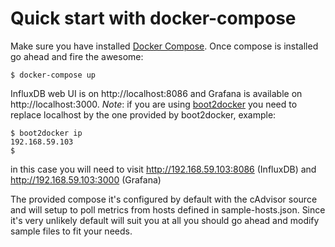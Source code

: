 # Quick start with docker-compose

Make sure you have installed [Docker Compose](https://docs.docker.com/compose/).  Once compose is installed go ahead and fire the awesome:

    $ docker-compose up

InfluxDB web UI is on http://localhost:8086 and Grafana is available on http://localhost:3000. *Note*: if you are using [boot2docker](https://github.com/boot2docker/boot2docker) you need to replace localhost by the one provided by boot2docker, example:
    
    $ boot2docker ip
    192.168.59.103
    $

in this case you will need to visit http://192.168.59.103:8086 (InfluxDB) and http://192.168.59.103:3000 (Grafana)

The provided compose it's configured by default with the cAdvisor source and will setup to poll metrics from hosts defined in sample-hosts.json. Since it's very unlikely default will suit you at all you should go ahead and modify sample files to fit your needs.

